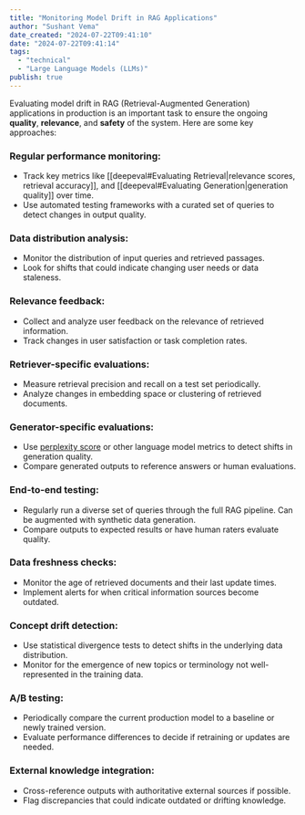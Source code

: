 ```yaml
---
title: "Monitoring Model Drift in RAG Applications"
author: "Sushant Vema"
date_created: "2024-07-22T09:41:10"
date: "2024-07-22T09:41:14"
tags:
  - "technical"
  - "Large Language Models (LLMs)"
publish: true
---
```

Evaluating model drift in RAG (Retrieval-Augmented Generation) applications in production is an important task to ensure the ongoing **quality**, **relevance**, and **safety** of the system. Here are some key approaches:

### Regular performance monitoring:
- Track key metrics like [[deepeval#Evaluating Retrieval|relevance scores, retrieval accuracy]], and [[deepeval#Evaluating Generation|generation quality]] over time.
- Use automated testing frameworks with a curated set of queries to detect changes in output quality.

### Data distribution analysis:
- Monitor the distribution of input queries and retrieved passages.
- Look for shifts that could indicate changing user needs or data staleness.

### Relevance feedback:
- Collect and analyze user feedback on the relevance of retrieved information.
- Track changes in user satisfaction or task completion rates.

### Retriever-specific evaluations:
- Measure retrieval precision and recall on a test set periodically.
- Analyze changes in embedding space or clustering of retrieved documents.

### Generator-specific evaluations:
- Use [perplexity score](https://blog.uptrain.ai/decoding-perplexity-and-its-significance-in-llms/) or other language model metrics to detect shifts in generation quality.
- Compare generated outputs to reference answers or human evaluations.

### End-to-end testing:
- Regularly run a diverse set of queries through the full RAG pipeline. Can be augmented with synthetic data generation.
- Compare outputs to expected results or have human raters evaluate quality.

### Data freshness checks:
- Monitor the age of retrieved documents and their last update times.
- Implement alerts for when critical information sources become outdated.

### Concept drift detection:
- Use statistical divergence tests to detect shifts in the underlying data distribution.
- Monitor for the emergence of new topics or terminology not well-represented in the training data.

### A/B testing:
- Periodically compare the current production model to a baseline or newly trained version.
- Evaluate performance differences to decide if retraining or updates are needed.

### External knowledge integration:
- Cross-reference outputs with authoritative external sources if possible.
- Flag discrepancies that could indicate outdated or drifting knowledge.

